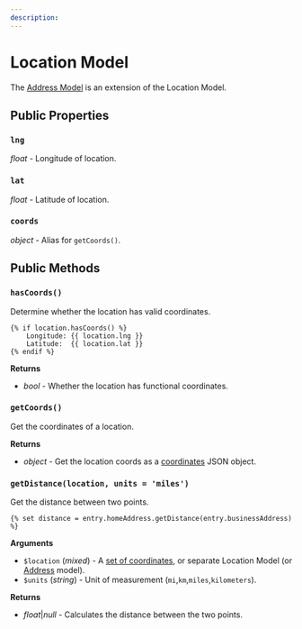 ```yaml
---
description:
---
```


# Location Model

The [Address Model](/models/address-model/) is an extension of the Location Model.

## Public Properties

### `lng`

_float_ - Longitude of location.

### `lat`

_float_ - Latitude of location.

### `coords`

_object_ - Alias for `getCoords()`.

## Public Methods

### `hasCoords()`

Determine whether the location has valid coordinates.

```twig
{% if location.hasCoords() %}
    Longitude: {{ location.lng }}
    Latitude:  {{ location.lat }}
{% endif %}
```

**Returns**

- _bool_ - Whether the location has functional coordinates.

### `getCoords()`

Get the coordinates of a location.

**Returns**

- _object_ - Get the location coords as a [coordinates](/models/coordinates/) JSON object.

### `getDistance(location, units = 'miles')`

Get the distance between two points.

```twig
{% set distance = entry.homeAddress.getDistance(entry.businessAddress) %}
```

**Arguments**

- `$location` (_mixed_) - A [set of coordinates](/models/coordinates/), or separate Location Model (or [Address](/models/address-model/) model).
- `$units` (_string_) - Unit of measurement (`mi`,`km`,`miles`,`kilometers`).

**Returns**

- _float_|_null_ - Calculates the distance between the two points.
